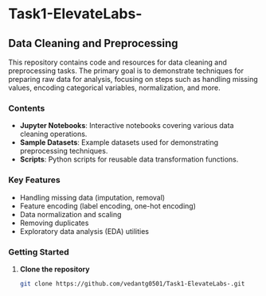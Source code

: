 # Task1-ElevateLabs-

## Data Cleaning and Preprocessing

This repository contains code and resources for data cleaning and preprocessing tasks. The primary goal is to demonstrate techniques for preparing raw data for analysis, focusing on steps such as handling missing values, encoding categorical variables, normalization, and more.

### Contents

- **Jupyter Notebooks**: Interactive notebooks covering various data cleaning operations.
- **Sample Datasets**: Example datasets used for demonstrating preprocessing techniques.
- **Scripts**: Python scripts for reusable data transformation functions.

### Key Features

- Handling missing data (imputation, removal)
- Feature encoding (label encoding, one-hot encoding)
- Data normalization and scaling
- Removing duplicates
- Exploratory data analysis (EDA) utilities

### Getting Started

1. **Clone the repository**
   ```bash
   git clone https://github.com/vedantg0501/Task1-ElevateLabs-.git
